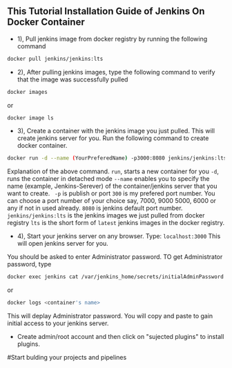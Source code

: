## This Tutorial Installation Guide of Jenkins On Docker Container 


- 1), Pull jenkins image from docker registry by running the following command

```bash
docker pull jenkins/jenkins:lts
```

- 2), After pulling jenkins images, type the following command to verify that the image was successfully pulled
```bash
docker images
```
or

```bash
docker image ls
```  


- 3), Create a container with the jenkins image you just pulled. This will create jenkins server for you. Run the following command to create docker container.

```bash
docker run -d --name (YourPreferedName) -p3000:8080 jenkins/jenkins:lts
```
Explanation of the above command.
`run`, starts a new container for you
 `-d`, runs the container in detached mode
`--name` enables you to specify the name (example, Jenkins-Serever) of the container/jenkins server that you want to create. 
` -p` is publish or port 
`300` is my prefered port number. You can choose a port number of your choice say, 7000, 9000 5000, 6000 or any if not in used already. 
`8080` is jenkins default port number. 
`jenkins/jenkins:lts` is the jenkins images we just pulled from docker registry
 `lts` is the short form of `latest` jenkins images in the docker registry.

- 4), Start your jenkins server on any browser. Type:
`localhost:3000` This will open jenkins server for you. 

You should be asked to enter Administrator password. TO get Administrator password, type

```bash
docker exec jenkins cat /var/jenkins_home/secrets/initialAdminPassword
```
or
 
 ```bash
 docker logs <container's name>
 ```
This will deplay Administrator password. You will copy and paste to gain initial access to your jenkins server.

- Create admin/root account and then click on "sujected plugins" to install plugins. 

#Start bulding your projects and pipelines 